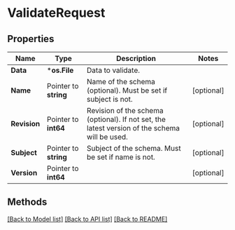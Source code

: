 # ValidateRequest

## Properties

Name | Type | Description | Notes
------------ | ------------- | ------------- | -------------
**Data** | ***os.File** | Data to validate. | 
**Name** | Pointer to **string** | Name of the schema (optional). Must be set if subject is not. | [optional] 
**Revision** | Pointer to **int64** | Revision of the schema (optional). If not set, the latest version of the schema will be used. | [optional] 
**Subject** | Pointer to **string** | Subject of the schema. Must be set if name is not. | [optional] 
**Version** | Pointer to **int64** |  | [optional] 

## Methods


[[Back to Model list]](../README.md#documentation-for-models) [[Back to API list]](../README.md#documentation-for-api-endpoints) [[Back to README]](../README.md)


